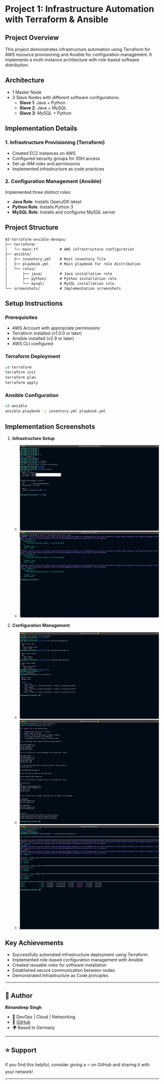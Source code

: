 # Project 1: Infrastructure Automation with Terraform & Ansible

## Project Overview
This project demonstrates infrastructure automation using Terraform for AWS resource provisioning and Ansible for configuration management. It implements a multi-instance architecture with role-based software distribution.

## Architecture
- 1 Master Node
- 3 Slave Nodes with different software configurations:
  - **Slave 1**: Java + Python
  - **Slave 2**: Java + MySQL
  - **Slave 3**: MySQL + Python

## Implementation Details

### 1. Infrastructure Provisioning (Terraform)
- Created EC2 instances on AWS
- Configured security groups for SSH access
- Set up IAM roles and permissions
- Implemented infrastructure as code practices

### 2. Configuration Management (Ansible)
Implemented three distinct roles:
- **Java Role**: Installs OpenJDK latest
- **Python Role**: Installs Python 3
- **MySQL Role**: Installs and configures MySQL server

## Project Structure
```
03-terraform-ansible-devops/
├── terraform/
│   └── main.tf          # AWS infrastructure configuration
├── ansible/
│   ├── inventory.yml    # Host inventory file
│   ├── playbook.yml     # Main playbook for role distribution
│   └── roles/
│       ├── java/        # Java installation role
│       ├── python/      # Python installation role
│       └── mysql/       # MySQL installation role
└── screenshots/         # Implementation screenshots
```

## Setup Instructions

### Prerequisites
- AWS Account with appropriate permissions
- Terraform installed (v1.0.0 or later)
- Ansible installed (v2.9 or later)
- AWS CLI configured

### Terraform Deployment
```bash
cd terraform
terraform init
terraform plan
terraform apply
```

### Ansible Configuration
```bash
cd ansible
ansible-playbook -i inventory.yml playbook.yml
```

## Implementation Screenshots

1. **Infrastructure Setup**
   - ![Terraform Instance Creation](screenshots/01-terraform-instance-creation.png)
   - ![Ansible Node Connection](screenshots/02-ansible-node-connection.png)

2. **Configuration Management**
   - ![Ansible Tools Installation](screenshots/03-ansible-tools-installation.png)
   - ![Ansible Host Configuration](screenshots/04-ansible-host-configuration.png)
   - ![Ansible Playbook Execution](screenshots/05-ansible-playbook-execution.png)

## Key Achievements
- Successfully automated infrastructure deployment using Terraform
- Implemented role-based configuration management with Ansible
- Created reusable roles for software installation
- Established secure communication between nodes
- Demonstrated Infrastructure as Code principles


---

## 🤝 Author

**Rimandeep Singh**

* 💼 DevOps | Cloud | Networking
* 🔗 [GitHub](https://github.com/rimansingh)
* 🌍 Based in Germany

---

## ⭐ Support

If you find this helpful, consider giving a ⭐ on GitHub and sharing it with your network!

---